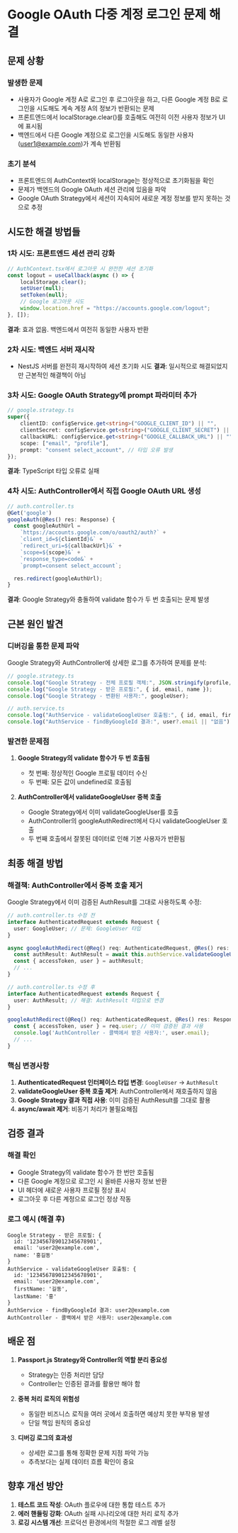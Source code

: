 # Google OAuth 다중 계정 로그인 문제 해결

## 문제 상황

### 발생한 문제

-   사용자가 Google 계정 A로 로그인 후 로그아웃을 하고, 다른 Google 계정 B로 로그인을 시도해도 계속 계정 A의 정보가 반환되는 문제
-   프론트엔드에서 localStorage.clear()를 호출해도 여전히 이전 사용자 정보가 UI에 표시됨
-   백엔드에서 다른 Google 계정으로 로그인을 시도해도 동일한 사용자(user1@example.com)가 계속 반환됨

### 초기 분석

-   프론트엔드의 AuthContext와 localStorage는 정상적으로 초기화됨을 확인
-   문제가 백엔드의 Google OAuth 세션 관리에 있음을 파악
-   Google OAuth Strategy에서 세션이 지속되어 새로운 계정 정보를 받지 못하는 것으로 추정

## 시도한 해결 방법들

### 1차 시도: 프론트엔드 세션 관리 강화

```typescript
// AuthContext.tsx에서 로그아웃 시 완전한 세션 초기화
const logout = useCallback(async () => {
    localStorage.clear();
    setUser(null);
    setToken(null);
    // Google 로그아웃 시도
    window.location.href = "https://accounts.google.com/logout";
}, []);
```

**결과**: 효과 없음. 백엔드에서 여전히 동일한 사용자 반환

### 2차 시도: 백엔드 서버 재시작

-   NestJS 서버를 완전히 재시작하여 세션 초기화 시도
    **결과**: 일시적으로 해결되었지만 근본적인 해결책이 아님

### 3차 시도: Google OAuth Strategy에 prompt 파라미터 추가

```typescript
// google.strategy.ts
super({
    clientID: configService.get<string>("GOOGLE_CLIENT_ID") || "",
    clientSecret: configService.get<string>("GOOGLE_CLIENT_SECRET") || "",
    callbackURL: configService.get<string>("GOOGLE_CALLBACK_URL") || "",
    scope: ["email", "profile"],
    prompt: "consent select_account", // 타입 오류 발생
});
```

**결과**: TypeScript 타입 오류로 실패

### 4차 시도: AuthController에서 직접 Google OAuth URL 생성

```typescript
// auth.controller.ts
@Get('google')
googleAuth(@Res() res: Response) {
  const googleAuthUrl =
    `https://accounts.google.com/o/oauth2/auth?` +
    `client_id=${clientId}&` +
    `redirect_uri=${callbackUrl}&` +
    `scope=${scope}&` +
    `response_type=code&` +
    `prompt=consent select_account`;

  res.redirect(googleAuthUrl);
}
```

**결과**: Google Strategy와 충돌하여 validate 함수가 두 번 호출되는 문제 발생

## 근본 원인 발견

### 디버깅을 통한 문제 파악

Google Strategy와 AuthController에 상세한 로그를 추가하여 문제를 분석:

```typescript
// google.strategy.ts
console.log("Google Strategy - 전체 프로필 객체:", JSON.stringify(profile, null, 2));
console.log("Google Strategy - 받은 프로필:", { id, email, name });
console.log("Google Strategy - 변환된 사용자:", googleUser);

// auth.service.ts
console.log("AuthService - validateGoogleUser 호출됨:", { id, email, firstName, lastName });
console.log("AuthService - findByGoogleId 결과:", user?.email || "없음");
```

### 발견한 문제점

1. **Google Strategy의 validate 함수가 두 번 호출됨**

    - 첫 번째: 정상적인 Google 프로필 데이터 수신
    - 두 번째: 모든 값이 undefined로 호출됨

2. **AuthController에서 validateGoogleUser 중복 호출**
    - Google Strategy에서 이미 validateGoogleUser를 호출
    - AuthController의 googleAuthRedirect에서 다시 validateGoogleUser 호출
    - 두 번째 호출에서 잘못된 데이터로 인해 기본 사용자가 반환됨

## 최종 해결 방법

### 해결책: AuthController에서 중복 호출 제거

Google Strategy에서 이미 검증된 AuthResult를 그대로 사용하도록 수정:

```typescript
// auth.controller.ts 수정 전
interface AuthenticatedRequest extends Request {
  user: GoogleUser; // 문제: GoogleUser 타입
}

async googleAuthRedirect(@Req() req: AuthenticatedRequest, @Res() res: Response) {
  const authResult: AuthResult = await this.authService.validateGoogleUser(req.user); // 중복 호출
  const { accessToken, user } = authResult;
  // ...
}
```

```typescript
// auth.controller.ts 수정 후
interface AuthenticatedRequest extends Request {
  user: AuthResult; // 해결: AuthResult 타입으로 변경
}

googleAuthRedirect(@Req() req: AuthenticatedRequest, @Res() res: Response) {
  const { accessToken, user } = req.user; // 이미 검증된 결과 사용
  console.log('AuthController - 콜백에서 받은 사용자:', user.email);
  // ...
}
```

### 핵심 변경사항

1. **AuthenticatedRequest 인터페이스 타입 변경**: `GoogleUser` → `AuthResult`
2. **validateGoogleUser 중복 호출 제거**: AuthController에서 재호출하지 않음
3. **Google Strategy 결과 직접 사용**: 이미 검증된 AuthResult를 그대로 활용
4. **async/await 제거**: 비동기 처리가 불필요해짐

## 검증 결과

### 해결 확인

-   Google Strategy의 validate 함수가 한 번만 호출됨
-   다른 Google 계정으로 로그인 시 올바른 사용자 정보 반환
-   UI 헤더에 새로운 사용자 프로필 정상 표시
-   로그아웃 후 다른 계정으로 로그인 정상 작동

### 로그 예시 (해결 후)

```
Google Strategy - 받은 프로필: {
  id: '123456789012345678901',
  email: 'user2@example.com',
  name: '홍길동'
}
AuthService - validateGoogleUser 호출됨: {
  id: '123456789012345678901',
  email: 'user2@example.com',
  firstName: '길동',
  lastName: '홍'
}
AuthService - findByGoogleId 결과: user2@example.com
AuthController - 콜백에서 받은 사용자: user2@example.com
```

## 배운 점

1. **Passport.js Strategy와 Controller의 역할 분리 중요성**

    - Strategy는 인증 처리만 담당
    - Controller는 인증된 결과를 활용만 해야 함

2. **중복 처리 로직의 위험성**

    - 동일한 비즈니스 로직을 여러 곳에서 호출하면 예상치 못한 부작용 발생
    - 단일 책임 원칙의 중요성

3. **디버깅 로그의 효과성**
    - 상세한 로그를 통해 정확한 문제 지점 파악 가능
    - 추측보다는 실제 데이터 흐름 확인이 중요

## 향후 개선 방안

1. **테스트 코드 작성**: OAuth 플로우에 대한 통합 테스트 추가
2. **에러 핸들링 강화**: OAuth 실패 시나리오에 대한 처리 로직 추가
3. **로깅 시스템 개선**: 프로덕션 환경에서의 적절한 로그 레벨 설정
